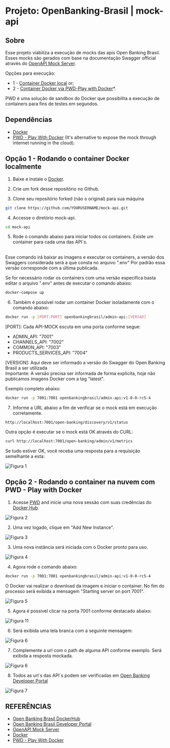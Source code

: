 # Projeto: OpenBanking-Brasil | mock-api

## Sobre
Esse projeto viabiliza a execução de mocks das apis Open Banking Brasil. Esses mocks são gerados com base na documentação Swagger official através do [OpenAPI Mock Server](https://github.com/muonsoft/openapi-mock).

Opções para execução:
- 1 - [Container Docker local](#option-1---getting-started-to-run-on-local-machine) or;
- 2 - [Container Docker via PWD-Play with Docker](#option-2---getting-started-to-run-in-the-cloud-using-pwd---play-with-docker)*.

PWD é uma solução de sandbox do Docker que possibilita a execução de containers para fins de testes em segundos.


## Dependências
* [Docker](https://www.docker.com/)
* [PWD - Play With Docker](https://labs.play-with-docker.com/) (It's alternative to expose the mock through internet running in the cloud).


## Opção 1 - Rodando o container Docker localmente
1. Baixe e instale o [Docker](https://www.docker.com/).

2. Crie um fork desse repositório no Github.

3. Clone seu repositório forked (não o original) para sua máquina 
```bash
git clone https://github.com/YOURUSERNAME/mock-api.git
```
4. Accesse o diretório mock-api. 
```bash
cd mock-api
```

5. Rode o comando abaixo para iniciar todos os containers. Existe um container para cada uma das API´s.
</br>
Esse comando irá baixar as imagens e executar os containers, a versão dos Swaggers considerada será a que consta no arquivo ".env" Por padrão essa versão corresponde com a última publicada.

Se for necessário rodar os containers com uma versão especifica basta editar o arquivo ".env" antes de executar o comando abaixo:

```bash
docker-compose up
```

6. Também é possivel rodar um container Docker isoladamente com o comando abaixo:

```bash
docker run -p [PORT:PORT] openbankingbrasil/admin-api:[VERSAO]
```

[PORT]: Cada API-MOCK escuta em uma porta conforme segue:

- ADMIN_API: "7001"
- CHANNELS_API: "7002"
- COMMON_API: "7003"
- PRODUCTS_SERVICES_API: "7004"

[VERSION]: Aqui deve ser informado a versão do Swagger do Open Banking Brasil a ser utilizada</br>
Importante: A versão precisa ser informada de forma explicita, hoje não publicamos imagens Docker com a tag "latest".<br/>

Exemplo completo abaixo:
```bash
docker run -p 7001:7001 openbankingbrasil/admin-api:v1-0-0-rc5-4
```

7. Informe a URL abaixo a fim de verificar se o mock está em execução corretamente.

```
http://localhost:7001/open-banking/discovery/v1/status
```

Outra opção é executar se o mock está OK através do CURL:

```bash
curl http://localhost:7001/open-banking/admin/v1/metrics
```

Se tudo estiver OK, você receba uma resposta para a requisição semelhante a esta:

![Figura 1](/img/fig-01.jpg)


## Opção 2 - Rodando  o container na nuvem com PWD - Play with Docker
1. Acesse [PWD](https://labs.play-with-docker.com/) and inicie uma nova sessão com suas credências do [Docker Hub](https://hub.docker.com/).

![Figura 2](/img/fig-02.jpg)


2. Uma vez logado, clique em "Add New Instance".

![Figura 3](/img/fig-03.jpg)

3. Uma nova instância será iniciada com o Docker pronto para uso.

![Figura 4](/img/fig-04.jpg)

4. Agora rode o comando abaixo:

```bash
docker run -p 7001:7001 openbankingbrasil/admin-api:v1-0-0-rc5-4
```

O Docker vai realizar o download da imagem e iniciar o container. No fim do processo será exibida a mensagem "Starting server on port 7001".

![Figura 5](/img/fig-05.jpg)

5. Agora é possivel clicar na porta 7001 conforme destacado abaixo:

![Figura 11](/img/fig-11.jpg)

6. Será exibida uma tela branca com a seguinte mensagem:

![Figura 6](/img/fig-12.jpg)

7. Complemente a url com o path de alguma API conforme exemplo. Será exibida a resposta mockada.

![Figura 6](/img/fig-10.jpg)

8. Todos as url´s das API´s podem ser verificadas em [Open Banking Developer Portal](https://openbanking-brasil.github.io/areadesenvolvedor/#apis-comuns-canais-de-atendimento-eletronico)

![Figura 7](/img/fig-07.jpg)

## REFERÊNCIAS
- [Open Banking Brasil DockerHub](https://hub.docker.com/u/openbankingbrasil)
- [Open Banking Brasil Developer Portal](https://openbanking-brasil.github.io/areadesenvolvedor/#apis-comuns-canais-de-atendimento-eletronico)
- [OpenAPI Mock Server](https://github.com/muonsoft/openapi-mock)
- [Docker](https://www.docker.com/)
- [PWD - Play With Docker](https://labs.play-with-docker.com/)

